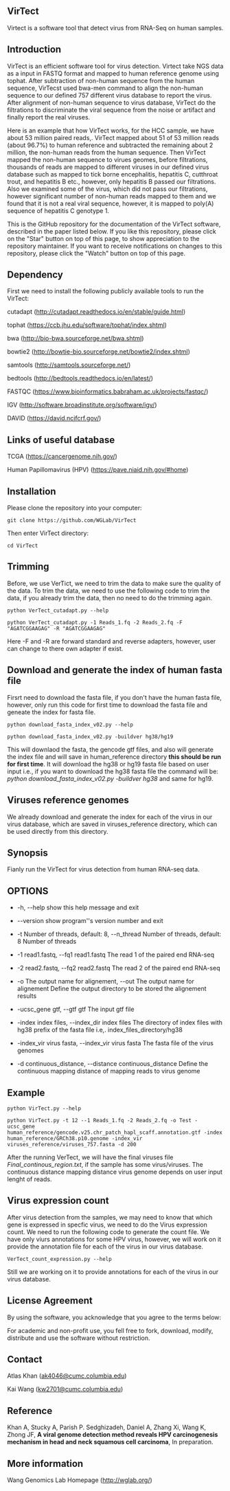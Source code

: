 ## VirTect


Virtect is a software tool that detect virus from RNA-Seq on human samples.


## Introduction

VirTect is an efficient software tool for virus detection. Virtect take NGS data as a input in FASTQ format and mapped to human reference genome using tophat. After subtraction of non-human sequence from the human sequence, VirTecst used bwa-men command to align the non-human sequence to our defined 757 different virus database to report the virus. After alignment of non-human sequence to virus database, VirTect do the filtrations to discriminate the viral sequence from the noise or artifact and finally report the real viruses. 

Here is an example that how VirTect works, for the HCC sample, we have about 53 million paired reads,. VirTect mapped about 51 of 53 million reads (about 96.7%) to human reference and subtracted the remaining about 2 million, the non-human reads from the human sequence. Then VirTect mapped the non-human sequence to virues geomes, before filtrations, thousands of reads are mapped to different viruses in our defined virus database such as mapped to tick borne encephalitis, hepatitis C, cutthroat trout, and hepatitis B etc., however, only hepatitis B passed our filtrations. Also we examined some of the virus, which did not pass our filtrations, however significant number of non-human reads mapped to them and we found that it is not a real viral sequence, however, it is mapped to poly(A) sequence of hepatitis C genotype 1.


This is the GitHub repository for the documentation of the VirTect software, described in the paper listed below. If you like this repository, please click on the "Star" button on top of this page, to show appreciation to the repository maintainer. If you want to receive notifications on changes to this repository, please click the "Watch" button on top of this page.

## Dependency

First we need to install the following publicly available tools to run the VirTect:

cutadapt (http://cutadapt.readthedocs.io/en/stable/guide.html)

tophat (https://ccb.jhu.edu/software/tophat/index.shtml)

bwa (http://bio-bwa.sourceforge.net/bwa.shtml)

bowtie2 (http://bowtie-bio.sourceforge.net/bowtie2/index.shtml)

samtools (http://samtools.sourceforge.net/)

bedtools (http://bedtools.readthedocs.io/en/latest/)

FASTQC (https://www.bioinformatics.babraham.ac.uk/projects/fastqc/)

IGV (http://software.broadinstitute.org/software/igv/)

DAVID (https://david.ncifcrf.gov/)

## Links of useful database

TCGA (https://cancergenome.nih.gov/)

Human Papillomavirus (HPV) (https://pave.niaid.nih.gov/#home)



## Installation

Please clone the repository into your computer:

    git clone https://github.com/WGLab/VirTect

Then enter VirTect directory:

    cd VirTect
    
## Trimming

Before, we use VerTict, we need to trim the data to make sure the quality of the data. To trim the data, we need to use the following code to trim the data, if you already trim the data, then no need to do the trimming again.

    python VerTect_cutadapt.py --help
    
    python VerTect_cutadapt.py -1 Reads_1.fq -2 Reads_2.fq -F "AGATCGGAAGAG" -R "AGATCGGAAGAG"


Here -F and -R are forward standard and reverse adapters, however, user can change to there own adapter if exist.

## Download and generate the index of human fasta file

Firsrt need to download the fasta file, if you don't have the human fasta file, however, only run this code for first time to download the fasta file and geneate the index for fasta file.

    python download_fasta_index_v02.py --help
    
    python download_fasta_index_v02.py -buildver hg38/hg19  
    
This will downlaod the fasta, the gencode gtf files, and also will generate the index file and will save in human_reference directory **this should be run for first time**. It will download the hg38 or hg19 fasta file based on user input i.e., if you want to download the hg38 fasta file the command will be: *python download_fasta_index_v02.py -buildver hg38* and same for hg19.

## Viruses reference genomes

We already download and generate the index for each of the virus in our virus database, which are saved in viruses_reference directory, which can be used directly from this directory.  

## Synopsis

Fianly run the VirTect for virus detection from human RNA-seq data.

## OPTIONS
 
 * -h, --help            show this help message and exit
 * --version show program''s version number and exit
 
 * -t Number of threads, default: 8, --n_thread Number of threads, default: 8
                        Number of threads
 * -1 read1.fastq, --fq1 read1.fastq
                        The read 1 of the paired end RNA-seq
 * -2 read2.fastq, --fq2 read2.fastq
                        The read 2 of the paired end RNA-seq
 * -o The output name for alignement, --out The output name for alignement
                        Define the output directory to be stored the
                        alignement results
 * -ucsc_gene gtf, --gtf gtf
                        The input gtf file
 * -index index files, --index_dir index files
                        The directory of index files with hg38 prefix of the
                        fasta file i.e,. index_files_directory/hg38
 * -index_vir virus fasta, --index_vir virus fasta
                        The fasta file of the virus genomes
 * -d continuous_distance, --distance continuous_distance
                        Define the continuous mapping distance of mapping
                        reads to virus genome

## Example

    python VirTect.py --help
    
    python VirTect.py -t 12 --1 Reads_1.fq -2 Reads_2.fq -o Test -ucsc_gene human_reference/gencode.v25.chr_patch_hapl_scaff.annotation.gtf -index human_reference/GRCh38.p10.genome -index_vir viruses_reference/viruses_757.fasta -d 200

After the running VerTect, we will have the final viruses file *Final_continous_region.txt*, if the sample has some virus/viruses. The continuous distance mapping distance virus genome depends on user input lenght of reads. 

## Virus expression count

After virus detection from the samples, we may need to know that which gene is expressed in specfic virus, we need to do the Virus expression count. We need to run the following code to generate the count file. We have only viurs annotations for some HPV virus, however, we will work on it provide the annotation file for each of the virus in our virus database.

    VerTect_count_expression.py --help

Still we are working on it to provide annotations for each of the virus in our virus database.


## License Agreement

By using the software, you acknowledge that you agree to the terms below:

For academic and non-profit use, you fell free to fork, download, modify, distribute and use the software without restriction.
 
 ## Contact
Atlas Khan (ak4046@cumc.columbia.edu)

Kai Wang (kw2701@cumc.columbia.edu)

## Reference

Khan A, Stucky A, Parish P. Sedghizadeh, Daniel A, Zhang Xi, Wang K, Zhong JF, **A viral genome detection method reveals HPV carcinogenesis mechanism in head and neck squamous cell carcinoma**, In preparation. 


## More information
Wang Genomics Lab Homepage (http://wglab.org/)
